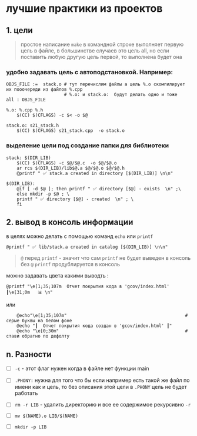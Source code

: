 # лучшие практики из проектов 
## 1.  цели
> простое написание `make` в командной строке выполняет первую цель в файле, в большинстве случаев это цель all, но если поставить любую другую цель первой, то выполнена будет она  

### удобно задавать цель с автоподстановкой. Например:  

```make
OBJS_FILE :=  stack.o # тут перечислим файлы а цель %.o скомпилирует их пооочереди из файлов %.cpp
                      # %.o: и stack.o:  будут делать одно и тоже
all : OBJS_FILE

%.o: %.cpp %.h
	$(CC) $(CFLAGS) -c $< -o $@

stack.o: s21_stack.h
	$(CC) $(CFLAGS) s21_stack.сpp  -o stack.o
```

###  выделение цели под создание папки для библиотеки 

```make
stack: $(DIR_LIB)
	$(CC) $(CFLAGS) -c $@/$@.c  -o $@/$@.o
	ar rcs $(DIR_LIB)/lib$@.a $@/$@.o $@/$@.h
	@printf " ✅ stack.a created in directory [$(DIR_LIB)] \n\n"

$(DIR_LIB):
	@if [ -d $@ ]; then printf " ✅ directory [$@] - exists  \n" ;\
	else mkdir -p $@ ; \
	printf " ✅ directory [$@] - created  \n" ; \
	fi
```


## 2. вывод в консоль информации
 в целях можно делать с помощью команд `echo` или `printf`  

`@printf " ✅ lib/stack.a created in catalog [$(DIR_LIB)] \n\n"`
  > `@` перед `printf` - значит что сам `printf` не будет выведен  в консоль без `@` `printf`  продублируется в консоль

можно задавать цвета какими выводть :  

`@printf "\e[1;35;107m  Отчет покрытия кода в 'gcov/index.html' ┃\e[31;0m   📊 \n"`  
  
или  
  
```make
 	@echo"\e[1;35;107m" 											# серые буквы на белом фоне
	@echo "┃  Отчет покрытия кода создан в 'gcov/index.html' ┃"
	@echo "\e[0;30m"												# стави обратно по дефолту
```

## n. Разности


- [ ] `-c` -  этот флаг нужен когда в файле нет функции main
- [ ] `.PHONY:` нужна для того что бы если например есть такой же файл по имени как и цель, то без описания этой цели в  `.PHONY` цель не будет работать
- [ ] `rm -r LIB` - удалить директорию и все ее содержимое рекурсивно `-r`  
- [ ] `mv $(NAME).o LIB/$(NAME)`  
- [ ] `mkdir -p LIB`

